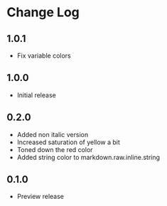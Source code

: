 # Change Log

## 1.0.1

- Fix variable colors

## 1.0.0

- Initial release

## 0.2.0

- Added non italic version
- Increased saturation of yellow a bit
- Toned down the red color
- Added string color to markdown.raw.inline.string

## 0.1.0

- Preview release
